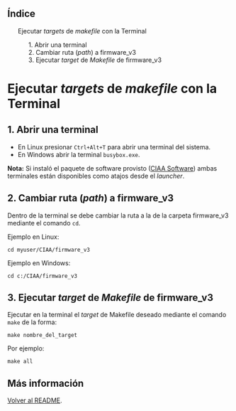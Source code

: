 ## Índice

<div>
<ul style="list-style:none;">
   <li><a style="text-decoration: none;" href="#ejecutar-targets-de-makefile-con-la-terminal">Ejecutar <em>targets</em> de <em>makefile</em> con la Terminal</a></li>
   <ul style="list-style:none;">
      <li><a style="text-decoration: none;" href="#1-abrir-una-terminal">1. Abrir una terminal</a></li>
      <li><a style="text-decoration: none;" href="#2-cambiar-ruta-path-a-firmware_v3">2. Cambiar ruta (<em>path</em>) a firmware_v3</a></li>
      <li><a style="text-decoration: none;" href="#3-ejecutar-target-de-makefile-de-firmware_v3">3. Ejecutar <em>target</em> de <em>Makefile</em> de firmware_v3</a></li>
   </ul>
</ul>
</div>

# Ejecutar *targets* de *makefile* con la Terminal

## 1. Abrir una terminal

- En Linux presionar `Ctrl+Alt+T` para abrir una terminal del sistema.
- En Windows abrir la terminal `busybox.exe`. 

**Nota:**  Si instaló el paquete de software provisto ([CIAA Software](https://github.com/epernia/software/)) ambas terminales están disponibles como atajos desde el *launcher*.

## 2. Cambiar ruta (*path*) a firmware_v3

Dentro de la terminal se debe cambiar la ruta a la de la carpeta firmware_v3 mediante el comando `cd`.

Ejemplo en Linux:

```
cd myuser/CIAA/firmware_v3
```

Ejemplo en Windows:

```
cd c:/CIAA/firmware_v3
```

## 3. Ejecutar *target* de *Makefile* de firmware_v3

Ejecutar en la terminal el *target* de Makefile deseado mediante el comando `make` de la forma:

```
make nombre_del_target
```

Por ejemplo:

```
make all
```



## Más información

[Volver al README](../../readme/readme-es.md).